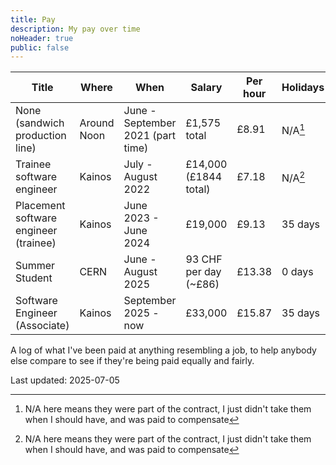 ```yaml
---
title: Pay
description: My pay over time
noHeader: true
public: false
---
```


<section>

| Title                                 | Where       | When                              | Salary                | Per hour | Holidays |
| ------------------------------------- | ----------- | --------------------------------- | --------------------- | -------- | -------- |
| None (sandwich production line)       | Around Noon | June - September 2021 (part time) | £1,575 total          | £8.91    | N/A[^1]  |
| Trainee software engineer             | Kainos      | July - August 2022                | £14,000 (£1844 total) | £7.18    | N/A[^1]  |
| Placement software engineer (trainee) | Kainos      | June 2023 - June 2024             | £19,000               | £9.13    | 35 days  |
| Summer Student                        | CERN        | June - August 2025                | 93 CHF per day (~£86) | £13.38   | 0 days   |
| Software Engineer (Associate)         | Kainos      | September 2025 - now              | £33,000               | £15.87   | 35 days  |

</section>

A log of what I've been paid at anything resembling a job, to help anybody else compare to see if they're being paid equally and fairly.

Last updated: 2025-07-05

[^1]: N/A here means they were part of the contract, I just didn't take them when I should have, and was paid to compensate
